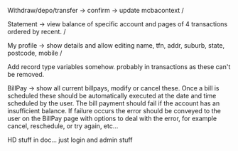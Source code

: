 Withdraw/depo/transfer -> confirm -> update mcbacontext /

Statement -> view balance of specific account and pages of 4 transactions ordered by recent. /

My profile -> show details and allow editing name, tfn, addr, suburb, state, postcode, mobile /

Add record type variables somehow. probably in transactions as these can't be removed.

BillPay -> show all current billpays, modify or cancel these. 
Once a bill is scheduled these should be automatically executed at the date and time scheduled
by the user. The bill payment should fail if the account has an insufficient balance. If failure
occurs the error should be conveyed to the user on the BillPay page with options to deal with
the error, for example cancel, reschedule, or try again, etc…

HD stuff in doc... just login and admin stuff